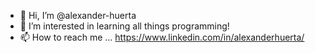 - 👋   Hi, I’m @alexander-huerta
- 👀   I’m interested in learning all things programming! 
- 📫   How to reach me ... https://www.linkedin.com/in/alexanderhuerta/

